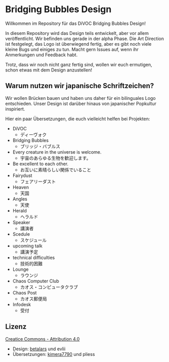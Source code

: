 # Bridging Bubbles Design

Willkommen im Repository für das DiVOC Bridging Bubbles Design!

In diesem Repository wird das Design teils entwickelt, aber vor allem veröffentlicht. Wir befinden uns gerade in der alpha Phase. Die Art Direction ist festgelegt, das Logo ist überwiegend fertig, aber es gibt noch viele kleine Bugs und einiges zu tun. Macht gern Issues auf, wenn ihr Anmerkungen und Feedback habt.

Trotz, dass wir noch nicht ganz fertig sind, wollen wir euch ermutigen, schon etwas mit dem Design anzustellen!

## Warum nutzen wir japanische Schriftzeichen?

Wir wollen Brücken bauen und haben uns daher für ein bilinguales Logo entschieden. Unser Design ist darüber hinaus von japanischer Popkultur inspiriert.

Hier ein paar Übersetzungen, die euch vielleicht helfen bei Projekten:

 - DiVOC
	 - ディーヴォク
 - Bridging Bubbles
     - ブリッジ・バブルス
 - Every creature in the universe is welcome.
     - 宇宙のあらゆる生物を歓迎します。
 - Be excellent to each other.
     - お互いに素晴らしい関係でいること
 - Fairydust
     - フェアリーダスト
 - Heaven
     - 天国
 - Angles
     - 天使
 - Herald
     - ヘラルド
 - Speaker
     - 講演者
 - Scedule
     - スケジュール
 - upcoming talk
     - 講演予定
 - technical difficulties
     - 技術的困難
 - Lounge
     - ラウンジ
 - Chaos Computer Club
     - カオス・コンピュータクラブ
 - Chaos Post
     - カオス郵便局
 - Infodesk
     - 受付


## Lizenz
[Creatice Commons - Attribution 4.0](https://creativecommons.org/licenses/by/4.0/)
 - Design: [betalars](artstation.com/betalars) und evlii
 - Übersetzungen: [kimera7790](https://de.fiverr.com/kimera7790/translate-your-text-from-english-to-japanese-or-vice-versa) und pliess